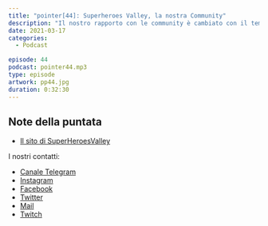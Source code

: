 ```yaml
---
title: "pointer[44]: Superheroes Valley, la nostra Community"
description: "Il nostro rapporto con le community è cambiato con il tempo: da membri passivi a membri in prima linea. In questa puntata vi parleremo di cosa è cambiato in noi, fino a raccontarvi come è nata Superheroes Valley. L'obiettivo Superheroes Valley è far capire agli studenti universitari che, le big tech company come Google, Facebook e simili non sono così irraggiungibili come si pensa. Ci teniamo molto a questa tematica, quindi non vi resta che ascoltare la puntata! 😎"
date: 2021-03-17
categories:
  - Podcast

episode: 44
podcast: pointer44.mp3
type: episode
artwork: pp44.jpg
duration: 0:32:30
---
```


## Note della puntata


<!-- wp:list -->
<ul><li><a href="https://superheroesvalley.fun">Il sito di SuperHeroesValley</a></li></ul>
<!-- /wp:list -->
I nostri contatti:

- [Canale Telegram](https://t.me/PointerPodcast)
- [Instagram](https://www.instagram.com/pointerpodcast/)
- [Facebook](https://www.facebook.com/pointerPodcast/)
- [Twitter](https://twitter.com/PointerPodcast)
- [Mail](info@pointerpodcast.it)
- [Twitch](https://www.twitch.tv/pointerpodcast)

